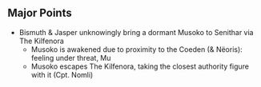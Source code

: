 ## Major Points
- Bismuth & Jasper unknowingly bring a dormant Musoko to Senithar via The Kilfenora
	- Musoko is awakened due to proximity to the Coeden (& Nëoris): feeling under threat, Mu
	- Musoko escapes The Kilfenora, taking the closest authority figure with it (Cpt. Nomli)